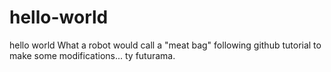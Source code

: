 # hello-world
hello world
What a robot would call a "meat bag" following github tutorial to make some modifications... 
ty futurama.
